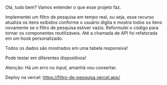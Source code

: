 Olá, tudo bem? Vamos entender o que esse projeto faz.

Implementei um filtro de pesquisa em tempo real, ou seja, esse recurso atualiza os itens exibidos conforme o usuário digita e mostra todos os itens novamente se o filtro de pesquisa estiver vazio.
Reformulei o código para tornar os componentes reutilizáveis. Até a chamada de API foi refatorada em um hook personalizado.

Todos os dados são mostrados em uma tabela responsiva!

Pode testar em diferentes dispositivos!

Atenção: Há um erro no input, amanhã vou consertar.

Deploy na vercel: https://filtro-de-pesquisa.vercel.app/
